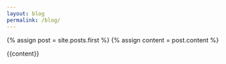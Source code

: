 ```yaml
---
layout: blog
permalink: /blog/
---
```


{% assign post = site.posts.first %}
{% assign content = post.content %}

{{content}}